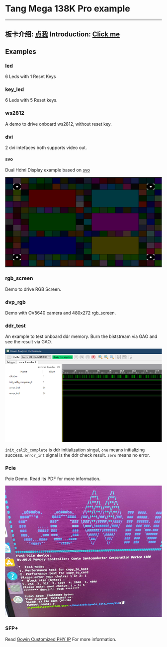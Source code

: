 # Tang Mega 138K Pro example

---
板卡介绍: [点我](https://wiki.sipeed.com/hardware/zh/tang/tang-mega-138k/mega-138k.html)
Introduction: [Click me](https://wiki.sipeed.com/hardware/en/tang/tang-mega-138k/mega-138k.html)
---

## Examples

### led

6 Leds with 1 Reset Keys

### key_led

6 Leds with 5 Reset keys.

### ws2812

A demo to drive onboard ws2812, without reset key.

### dvi

2 dvi intefaces both supports video out.

#### svo

Dual Hdmi Display example based on [svo](https://github.com/cliffordwolf/SimpleVOut)

![svo_example](./.assets/svo_example.png)

### rgb_screen

Demo to drive RGB Screen.

### dvp_rgb

Demo with OV5640 camera and 480x272 rgb_screen.

### ddr_test

An example to test onboard ddr memory. 
Burn the biststream via GAO and see the result via GAO.

![ddr_test](./.assets/ddr_test.png)

`init_calib_complete` is ddr initialization singal, `one` means initializing success.
`error_int` signal is the ddr check result. `zero` means no error.

### Pcie

Pcie Demo. Read its PDF for more information.

![pcie_speed_demo](./.assets/pcie_speed_demo.png)

### SFP+

Read [Gowin Customized PHY IP](http://www.gowinsemi.com.cn/enrollment_view.aspx?TypeId=67&Id=942&FId=t27:67:27#IP) For more information.